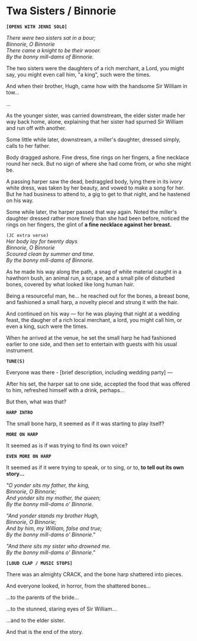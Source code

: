 # Twa Sisters / Binnorie

__`[OPENS WITH JENNI SOLO]`__

*There were two sisters sat in a bour;*  
  *Binnorie, O Binnorie*  
*There came a knight to be their wooer.*  
  *By the bonny mill-dams of Binnorie.*

The two sisters were the daughters of a rich merchant, a Lord, you might say, you might even call him, "a king", such were the times.

And when their brother, Hugh, came how with the handsome Sir William in tow...

...

As the younger sister, was carried downstream, the elder sister made her way back home, alone, explaining that her sister had spurned Sir William and run off with another.

Some little while later, downstream, a miller's daughter, dressed simply, calls to her father.

Body dragged ashore. Fine dress, fine rings on her fingers, a fine necklace round her neck. But no sign of where she had come from, or who she might be.

A passing harper saw the dead, bedraggled body, lying there in its ivory white dress, was taken by her beauty, and vowed to make a song for her. But he had business to attend to, a gig to get to that night, and he hastened on his way.

Some while later, the harper passed that way again. Noted the miller's daughter dressed rather more finely than she had been before, noticed the rings on her fingers, the glint of __a fine necklace against her breast.__

`(JC extra verse)`  
*Her body lay for twenty days*  
  *Binnorie, O Binnorie*  
*Scoured clean by summer and time.*  
  *By the bonny mill-dams of Binnorie.*

As he made his way along the path, a snag of white material caught in a hawthorn bush, an animal run, a scrape, and a small pile of disturbed bones, covered by what looked like long human hair.

Being a resourceful man, he... he reached out for the bones, a breast bone, and fashioned a small harp, a novelty piecel and strung it with the hair.

And continued on his way — for he was playing that night at a wedding feast, the daugher of a rich local merchant, a lord, you might call him, or even a king, such were the times.

When he arrived at the venue, he set the small harp he had fashioned earlier to one side, and then set to entertain with guests with his usual instrument.

__`TUNE(S)`__

Everyone was there - [brief description, including wedding party] —

After his set, the harper sat to one side, accepted the food that was offered to him, refreshed himself with a drink, perhaps...

But then, what was that?

__`HARP INTRO`__

The small bone harp, it seemed as if it was starting to play itself?

__`MORE ON HARP`__

It seemed as is if was trying to find its own voice?

__`EVEN MORE ON HARP`__

It seemed as if it were trying to speak, or to sing, or to, __to tell out its own story...__

*"O yonder sits my father, the king,*  
*Binnorie, O Binnorie;*  
*And yonder sits my mother, the queen;*  
*By the bonny mill-dams o' Binnorie.*

*"And yonder stands my brother Hugh,*  
*Binnorie, O Binnorie;*  
*And by him, my William, false and true;*  
*By the bonny mill-dams o' Binnorie."*

*"And there sits my sister who drowned me.*  
*By the bonny mill-dams o' Binnorie."*

__`[LOUD CLAP / MUSIC STOPS]`__

There was an almighty CRACK, and the bone harp shattered into pieces.

And everyone looked, in horror, from the shattered bones...

...to the parents of the bride...

...to the stunned, staring eyes of Sir William...

...and to the elder sister.

And that is the end of the story.
